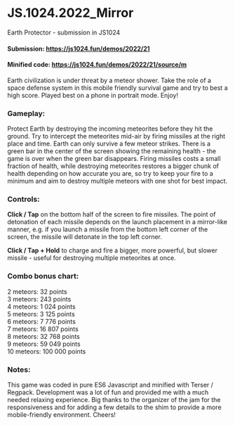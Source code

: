 # JS.1024.2022_Mirror
Earth Protector - submission in JS1024

#### Submission: https://js1024.fun/demos/2022/21

#### Minified code: https://js1024.fun/demos/2022/21/source/m

Earth civilization is under threat by a meteor shower. Take the role of a space defense system in this mobile friendly survival game and try to best a high score. Played best on a phone in portrait mode. Enjoy!


### Gameplay:

Protect Earth by destroying the incoming meteorites before they hit the ground. Try to intercept the meteorites mid-air by firing missiles at the right place and time. Earth can only survive a few meteor strikes. There is a green bar in the center of the screen showing the remaining health - the game is over when the green bar disappears. Firing missiles costs a small fraction of health, while destroying meteorites restores a bigger chunk of health depending on how accurate you are, so try to keep your fire to a minimum and aim to destroy multiple meteors with one shot for best impact.


### Controls:

**Click / Tap** on the bottom half of the screen to fire missiles. The point of detonation of each missile depends on the launch placement in a mirror-like manner, e.g. if you launch a missile from the bottom left corner of the screen, the missile will detonate in the top left corner.

**Click / Tap + Hold** to charge and fire a bigger, more powerful, but slower missile - useful for destroying multiple meteorites at once.


### Combo bonus chart:

2 meteors: 32 points  
3 meteors: 243 points  
4 meteors: 1 024 points  
5 meteors: 3 125 points  
6 meteors: 7 776 points  
7 meteors: 16 807 points  
8 meteors: 32 768 points  
9 meteors: 59 049 points  
10 meteors: 100 000 points


### Notes:

This game was coded in pure ES6 Javascript and minified with Terser / Regpack. Development was a lot of fun and provided me with a much needed relaxing experience. Big thanks to the organizer of the jam for the responsiveness and for adding a few details to the shim to provide a more mobile-friendly environment. Cheers!
